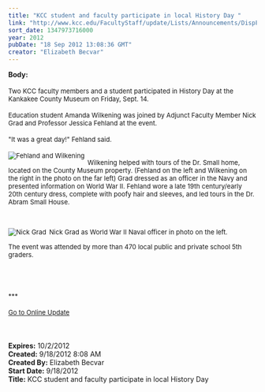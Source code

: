 ```yaml
---
title: "KCC student and faculty participate in local History Day "
link: "http://www.kcc.edu/FacultyStaff/update/Lists/Announcements/DispForm.aspx?ID=823"
sort_date: 1347973716000
year: 2012
pubDate: "18 Sep 2012 13:08:36 GMT"
creator: "Elizabeth Becvar"
---
```


<div><b>Body:</b> <div class="ExternalClass75125884723746708AE56C11D922E288">
<div> </div>
<div><font size="2">Two KCC faculty members and a student participated in History Day at the Kankakee County Museum on Friday, Sept. 14.</font></div>
<div><font size="2"></font> </div>
<div><font size="2">Education student Amanda Wilkening was joined by Adjunct Faculty Member Nick Grad and Professor Jessica Fehland at the event. </font></div>
<div><font size="2"></font> </div>
<div>
<div><font size="2">&quot;It was a great day!&quot; Fehland said.</font></div>
<div><br />
<div style="float:left;margin-right:6px"><font size="2"><img alt="Fehland and Wilkening" src="/FacultyStaff/update/PublishingImages/Fehland_and_Wilkening_update.jpg" /></font></div>
<p><font size="2">Wilkening helped with tours of the Dr. Small home, located on the County Museum property. (Fehland on the left and Wilkening on the right in the photo on the far left) Grad dressed as an officer in the Navy and presented information on World War II. Fehland wore a late 19th century/early 20th century dress, complete with poofy hair and sleeves, and led tours in the Dr. Abram Small House. </font></p>
<p><font size="2"></font> </p></div>
<div>
<div style="float:left;margin-right:6px"><font size="2"><img alt="Nick Grad" src="/FacultyStaff/update/PublishingImages/Nick_update.jpg" /></font></div>
<p><font size="2">Nick Grad as World War II Naval officer in photo on the left.</font></p></div>
<div><font size="2">The event was attended by more than 470 local public and private school 5th graders.</font></div>
<div><font size="2"></font> </div>
<div><font size="2"></font> </div>
<div><font size="2"></font> </div>
<div> </div>
<div><font size="2">***</font></div>
<div><font size="2"></font> </div>
<div><font size="2"><a href="/FacultyStaff/update/Pages/dailyupdate.aspx">Go to Online Update</a></font><font size="2"></font></div>
<div><font size="2"></font> </div>
<div><font size="2"></font> </div>
<div><font size="2"></font> </div></div></div>
<div></div></div>
<div><b>Expires:</b> 10/2/2012</div>
<div><b>Created:</b> 9/18/2012 8:08 AM</div>
<div><b>Created By:</b> Elizabeth Becvar</div>
<div><b>Start Date:</b> 9/18/2012</div>
<div><b>Title:</b> KCC student and faculty participate in local History Day </div>
